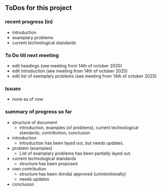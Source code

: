 ## ToDos for this project
### recent progress (in)
- introduction
- examplary problems
- current technological standards

### To Do till next meeting
- edit headings (see meeting from 14th of october 2025)
- edit introduction (see meeting from 14th of october 2025)
- edit list of exemplary problems (see meeting from 14th of october 2025)

### Issues
- none as of now

### summary of progress so far
- structure of document
    - introduction, examples (of problems), current technological standards, contribution, conclusion
- introduction
    - Introduction has been layed out, but needs updates.
- problem (examples)
    - List of examplary problems has been partially layed out.
- current technological standards
    - structure has been proposed
- own contribution
    - structure has been (kinda) approved (unintentionally)
    - needs updates
- conclusion
